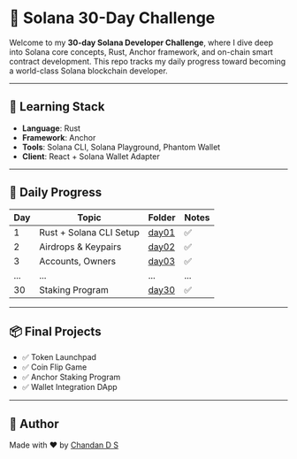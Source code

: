 # 🔱 Solana 30-Day Challenge

Welcome to my **30-day Solana Developer Challenge**, where I dive deep into Solana core concepts, Rust, Anchor framework, and on-chain smart contract development. This repo tracks my daily progress toward becoming a world-class Solana blockchain developer.

---

## 🧠 Learning Stack

- **Language**: Rust
- **Framework**: Anchor
- **Tools**: Solana CLI, Solana Playground, Phantom Wallet
- **Client**: React + Solana Wallet Adapter

---

## 📅 Daily Progress

| Day | Topic | Folder | Notes |
|-----|-------|--------|-------|
| 1 | Rust + Solana CLI Setup | [day01](./day01) | ✅ |
| 2 | Airdrops & Keypairs | [day02](./day02) | ✅ |
| 3 | Accounts, Owners | [day03](./day03) | ✅ |
| ... | ... | ... | ... |
| 30 | Staking Program | [day30](./day30) | ✅ |

---

## 📦 Final Projects

- ✅ Token Launchpad  
- ✅ Coin Flip Game  
- ✅ Anchor Staking Program  
- ✅ Wallet Integration DApp

---

## 🚀 Author

Made with ❤️ by [Chandan D S](https://github.com/chandands1)
